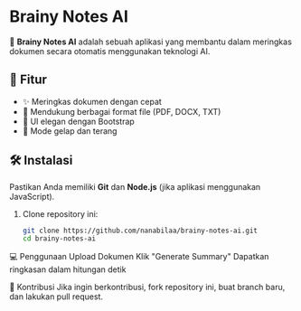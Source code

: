 # Brainy Notes AI

🚀 **Brainy Notes AI** adalah sebuah aplikasi yang membantu dalam meringkas dokumen secara otomatis menggunakan teknologi AI.

## 📌 Fitur
- ✨ Meringkas dokumen dengan cepat
- 📄 Mendukung berbagai format file (PDF, DOCX, TXT)
- 🎨 UI elegan dengan Bootstrap
- 🌙 Mode gelap dan terang

## 🛠 Instalasi
Pastikan Anda memiliki **Git** dan **Node.js** (jika aplikasi menggunakan JavaScript).

1. Clone repository ini:
   ```sh
   git clone https://github.com/nanabilaa/brainy-notes-ai.git
   cd brainy-notes-ai

💻 Penggunaan
Upload Dokumen
Klik "Generate Summary"
Dapatkan ringkasan dalam hitungan detik

🤝 Kontribusi
Jika ingin berkontribusi, fork repository ini, buat branch baru, dan lakukan pull request.
